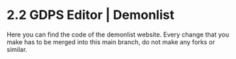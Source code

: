 # 2.2 GDPS Editor | Demonlist
Here you can find the code of the demonlist website. Every change that you make has to be merged into this main branch, do not make any forks or similar.
